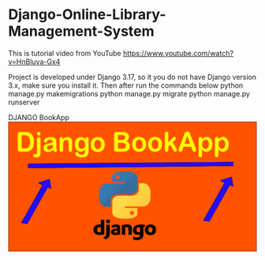 # Django-Online-Library-Management-System
This is tutorial video from YouTube https://www.youtube.com/watch?v=HnBluva-Gx4


Project is developed under Django 3.17, so it you do not have Django version 3.x, make sure you install it. Then after run the commands below
python manage.py makemigrations
python manage.py migrate
python manage.py runserver



DJANGO BookApp
![alt text](https://github.com/MoTechStore/Django-Online-Library-Management-System/blob/main/thumb.png)
